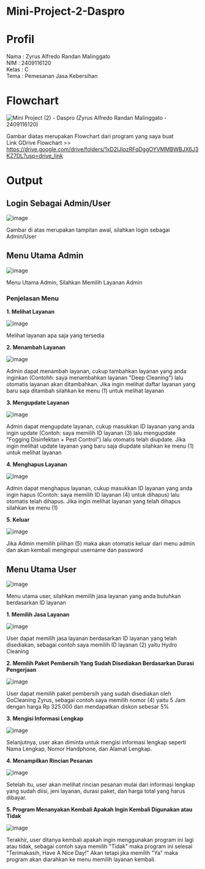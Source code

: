 # Mini-Project-2-Daspro

# Profil
Nama : Zyrus Alfredo Randan Malinggato\
NIM : 2409116120\
Kelas : C\
Tema : Pemesanan Jasa Kebersihan

# Flowchart

![Mini Project (2) - Daspro (Zyrus Alfredo Randan Malinggato - 2409116120)](https://github.com/user-attachments/assets/ec545c66-dbff-4627-8f41-f48b5d1a45a3)

Gambar diatas merupakan Flowchart dari program yang saya buat\
Link GDrive Flowchart >> https://drive.google.com/drive/folders/1xD2lJlqzRFqDggOYVMMBWBJX6J3KZ7DL?usp=drive_link

# Output

## Login Sebagai Admin/User

![image](https://github.com/user-attachments/assets/6f84df68-99d5-40f7-bd0f-0e486629eeda)

Gambar di atas merupakan tampilan awal, silahkan login sebagai Admin/User

## Menu Utama Admin
![image](https://github.com/user-attachments/assets/31288c78-8a2a-4438-b835-a70eeab51300)

Menu Utama Admin, Silahkan Memilih Layanan Admin

### Penjelasan Menu

**1. Melihat Layanan**

![image](https://github.com/user-attachments/assets/d0c9e45d-8045-431d-86fd-6bceb4b24f53)

Melihat layanan apa saja yang tersedia

**2. Menambah Layanan**

![image](https://github.com/user-attachments/assets/c427e1c4-84de-44a4-8184-b3ade0917d96)

Admin dapat menambah layanan, cukup tambahkan layanan yang anda inginkan (Contohh: saya menambahkan layanan "Deep Cleaning") lalu otomatis layanan akan ditambahkan. Jika ingin melihat daftar layanan yang baru saja ditambah silahkan ke menu (1) untuk melihat layanan

**3. Mengupdate Layanan**

![image](https://github.com/user-attachments/assets/9364d324-4223-4d99-9b7b-a27ed44143d9)

Admin dapat mengupdate layanan, cukup masukkan ID layanan yang anda ingin update (Contoh: saya memilih ID layanan (3) lalu mengupdate "Fogging Disinfektan +  Pest Control") lalu otomatis telah diupdate. Jika ingin melihat update layanan yang baru saja diupdate silahkan ke menu (1) untuk melihat layanan

**4. Menghapus Layanan**

![image](https://github.com/user-attachments/assets/aa3ccd75-76e1-4fd5-8e5b-e49a0ec58e9f)

Admin dapat menghapus layanan, cukup masukkan ID layanan yang anda ingin hapus (Contoh: saya memilih ID layanan (4) untuk dihapus) lalu otomatis telah dihapus. Jika ingin melihat layanan yang telah dihapus silahkan ke menu (1)

**5. Keluar**

![image](https://github.com/user-attachments/assets/8b12d005-4175-4909-bd86-3be2c1dcd54e)

Jika Admin memilih pilihan (5) maka akan otomatis keluar dari menu admin dan akan kembali menginput username dan password

## Menu Utama User

![image](https://github.com/user-attachments/assets/6e500b3c-69fa-4c68-898e-bcc6f5575962)

Menu utama user, silahkan memilih jasa layanan yang anda butuhkan berdasarkan ID layanan

**1. Memilih Jasa Layanan**

![image](https://github.com/user-attachments/assets/93d7bfb5-25cb-4036-94a1-9a2cf5c90699)

User dapat memilih jasa layanan berdasarkan ID layanan yang telah disediakan, sebagai contoh saya memilih ID layanan (2) yaitu Hydro Cleaning

**2. Memilih Paket Pembersih Yang Sudah Disediakan Berdasarkan Durasi Pengerjaan**

![image](https://github.com/user-attachments/assets/900701c7-1b65-4285-8812-3c6e3b4f3b6e)

User dapat memilih paket pembersih yang sudah disediakan oleh GoCleaning Zyrus, sebagai contoh saya memilih nomor (4) yaitu 5 Jam dengan harga Rp 325.000 dan mendapatkan diskon sebesar 5%

**3. Mengisi Informasi Lengkap**

![image](https://github.com/user-attachments/assets/8bcaf4e1-88a8-4808-8a46-7235297c3fd7)

Selanjutnya, user akan diminta untuk mengisi informasi lengkap seperti Nama Lengkap, Nomor Handphone, dan Alamat Lengkap.

**4. Menampilkan Rincian Pesanan**

![image](https://github.com/user-attachments/assets/a91bdf42-6163-4fa2-bb64-ec955aadc8dd)

Setelah itu, user akan melihat rincian pesanan mulai dari informasi lengkap yang sudah diisi, jeni layanan, durasi paket, dan harga total yang harus dibayar.

**5. Program Menanyakan Kembali Apakah Ingin Kembali Digunakan atau Tidak**

![image](https://github.com/user-attachments/assets/4fd115a1-1636-4296-b4e0-f46ea2fed933)

Terakhir, user ditanya kembali apakah ingin menggunakan program ini lagi atau tidak, sebagai contoh saya memilih "Tidak" maka program ini selesai "Terimakasih, Have A Nice Day!"
Akan tetapi jika memilih "Ya" maka program akan diarahkan ke menu memilih layanan kembali.
